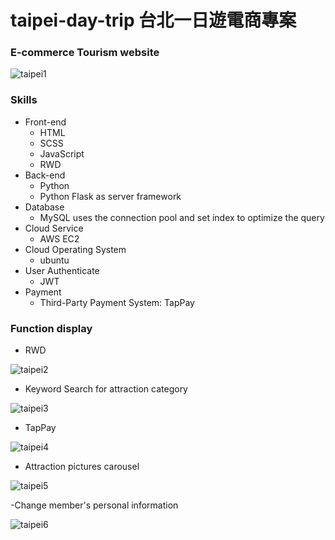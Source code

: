 # taipei-day-trip 台北一日遊電商專案
### E-commerce Tourism website
![taipei1](https://user-images.githubusercontent.com/112619621/224496302-f2a62879-a370-4e59-81b8-58a6a41b9552.gif)

### Skills
- Front-end
  - HTML
  - SCSS
  - JavaScript
  - RWD
- Back-end
  - Python
  - Python Flask as server framework
- Database
  - MySQL uses the connection pool and set index to optimize the query
- Cloud Service
  - AWS EC2
- Cloud Operating System
  - ubuntu
- User Authenticate
  - JWT
- Payment
  - Third-Party Payment System: TapPay

### Function display
- RWD

![taipei2](https://user-images.githubusercontent.com/112619621/224497153-92a3b3db-49ce-439b-8121-c15049d5765a.gif)

- Keyword Search for attraction category

![taipei3](https://user-images.githubusercontent.com/112619621/224500972-50c3fff6-e4c3-4829-b279-2e4205fe3795.gif)

- TapPay

![taipei4](https://user-images.githubusercontent.com/112619621/224502316-736e507c-df44-4d2a-9aa5-c426f8d419ef.gif)

- Attraction pictures carousel

![taipei5](https://user-images.githubusercontent.com/112619621/224503071-6011befd-3ddb-4aab-82db-322d1e196563.gif)

-Change member's personal information

![taipei6](https://user-images.githubusercontent.com/112619621/224503671-4b178393-74ff-4d39-9627-9ccbf3524327.gif)
